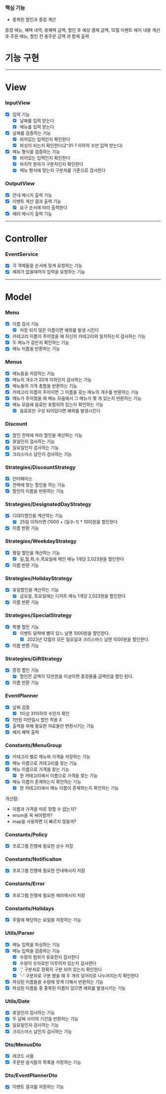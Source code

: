 ### 핵심 기능

- 중복된 할인과 증정 계산

증정 메뉴, 혜택 내역, 총혜택 금액, 할인 후 예상 결제 금액, 12월 이벤트 배지 내용 계산 후 주문 메뉴, 할인 전 총주문 금액 과 함께 출력

# 기능 구현

---

# View

### InputView

- [x] 입력 기능
    - [x] 날짜를 입력 받는다
    - [x] 메뉴를 입력 받는다
- [x] 날짜를 검증하는 기능
    - [x] 비어있는 입력인지 확인한다
    - [x] 파싱이 되는지 확인한다(2^31-1 이하의 수만 입력 받는다)
- [x] 메뉴 형식을 검증하는 기능
    - [x] 비어있는 입력인지 확인한다
    - [x] 마지막 문자가 구분자인지 확인한다
    - [x] 메뉴 형식에 맞는지 구분자를 기준으로 검사한다

### OutputView

- [x] 안내 메시지 출력 기능
- [x] 이벤트 계산 결과 출력 기능
    -[x] 요구 순서에 따라 출력한다
- [x] 에러 메시지 출력 기능

---

# Controller

### EventService

- [x] 각 객체들을 순서에 맞게 요청하는 기능
- [x] 예외가 없을때까지 입력을 요청하는 기능

---

# Model

### Menu

- [x] 이름 검사 기능
    - [x] 저장 되지 않은 이름이면 예외를 발생 시킨다
- [x] 카테고리 이름이 주어졌을 때 자신의 카테고리와 일치하는지 검사하는 기능
- [x] 두 메뉴가 같은지 확인하는 기능
- [x] 메뉴 이름을 반환하는 기능

### Menus

- [x] 메뉴들을 저장하는 기능
- [x] 메뉴의 개수가 20개 이하인지 검사하는 기능
- [x] 메뉴들의 가격 총합을 반환하는 기능
- [x] 카테고리 이름이 주어지면 그 이름을 갖는 메뉴의 개수를 반환하는 기능
- [x] 메뉴가 주어졌을 때 메뉴 모음에서 그 메뉴가 몇 개 있는지 반환하는 기능
- [x] 메뉴 모음에 음료만 포함되어 있는지 확인하는 기능
    - [x] 음료로만 구성 되어있다면 예외를 발생시킨다

### Discount

- [x] 할인 전략에 따라 할인을 계산하는 기능
- [x] 휴일인지 검사하는 기능
- [x] 일요일인지 검사하는 기능
- [x] 크리스마스 날인지 검사하는 기능

### Strategies/DiscountStrategy

- [x] 인터페이스
- [x] 전략에 맞는 할인을 하는 기능
- [x] 할인의 이름을 반환하는 기능

### Strategies/DesignatedDayStrategy

-[x] 디데이할인을 계산하는 기능
    -[x] 25일 이하라면 [1000 + (일수-1) * 100]원을 할인한다
-[x] 이름 반환 기능

### Strategies/WeekdayStrategy

- [x] 평일 할인을 계산하는 기능
    - [x] 일,월,화,수,목요일에 메인 메뉴 1개당 2,023원을 할인한다
-[x] 이름 반환 기능

### Strategies/HolidayStrategy

-[x] 휴일할인을 계산하는 기능
    - [x] 금요일, 토요일에는 디저트 메뉴 1개당 2,023원을 할인한다
-[x] 이름 반환 기능

### Strategies/SpecialStrategy

- [x] 특별 할인 기능
    - [x] 이벤트 달력에 별이 있느 날엔 1000원을 할인한다.
        - [x] 2023년 12월의 모든 일요일과 크리스마스 날엔 1000원을 할인한다.
-[x] 이름 반환 기능

### Strategies/GiftStrategy

- [x] 증정 할인 기능
    - [x] 할인전 금액이 12만원을 이상이면 증정물품 금액만큼 할인 된다.
-[x] 이름 반환 기능

### EventPlanner

- [x] 날짜 검증
    - [x] 1이상 31이하의 수인지 확인
- [x] 1만원 미만일시 할인 적용 X
- [x] 출력을 위해 필요한 자료들만 변환시키는 기능
- [x] 배지 혜택 출력

### Constants/MenuGroup

- [x] 카테고리 별로 메뉴와 가격을 저장하는 기능
- [x] 메뉴 이름으로 카테고리를 찾는 기능
- [x] 메뉴 이름으로 가격을 찾는 기능
    - [x] 한 카테고리에서 이름으로 가격을 찾는 기능
- [x] 메뉴 이름이 존재하는지 확인하는 기능
    - [x] 한 카테고리에서 메뉴 이름이 존재하는지 확인하는 기능

개선점:

- 이름과 가격을 따로 정할 수 없는지?
- enum을 꼭 써야할까?
- map을 사용하면 더 빠르지 않을까?

### Constants/Policy

- [x] 프로그램 진행에 필요한 상수 저장

### Constants/Notificaiton

- [x] 프로그램 진행에 필요한 안내메시지 저장

### Constants/Error

- [x] 프로그램 진행에 필요한 에러메시지 저장

### Constants/Holidays

- [x] 주말에 해당하는 요일을 저장하는 기능

### Utils/Parser

- [x] 메뉴 입력을 파싱하는 기능
- [x] 메뉴 입력을 검증하는 기능
    - [x] 수량의 범위가 유효한지 검사한다
    - [x] 수량이 숫자로만 이루어져 있는지 검사한다
    - [x] ',' 구분자로 정확히 구분 되어 있는지 확인한다
    - [x] '-' 구분자로 구분 했을 때 두 개의 덩어리로 나누어지는지 확인한다
- [x] 파싱된 이름들을 수량에 맞게 더해서 반환하는 기능
- [x] 파싱된 이름들 중 중복된 이름이 있으면 예외를 발생시키는 기능

### Utils/Date

- [x] 휴일인지 검사하는 기능
- [x] 두 날짜 사이의 기간을 반환하는 기능
- [x] 일요일인지 검사하는 기능
- [x] 크리스마스 날인지 검사하는 기능

### Dto/MenusDto

- [x] 레코드 사용
- [x] 주문한 음식들의 목록을 저장하는 기능

### Dto/EventPlannerDto

- [x] 이벤트 결과를 저장하는 기능